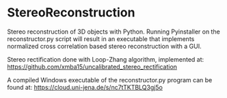 # StereoReconstruction
Stereo reconstruction of 3D objects with Python. Running Pyinstaller on the reconstructor.py script will result in an executable that implements normalized cross correlation based stereo reconstruction with a GUI.

Stereo rectification done with Loop-Zhang algorithm, implemented at: https://github.com/xmba15/uncalibrated_stereo_rectification

A compiled Windows executable of the reconstructor.py program can be found at: https://cloud.uni-jena.de/s/nc7tTKTBLQ3gj5o 